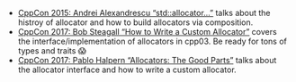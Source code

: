 

- [CppCon 2015: Andrei Alexandrescu “std::allocator...”][1] talks about 
the histroy of allocator and how to build allocators via composition.
- [CppCon 2017: Bob Steagall “How to Write a Custom Allocator”][2] covers 
the interface/implementation of allocators in cpp03. Be ready for tons of types
and traits 😱
- [CppCon 2017: Pablo Halpern “Allocators: The Good Parts”][3] talks about 
the allocator interface and how to write a custom allocator.

[1]: https://www.youtube.com/watch?v=LIb3L4vKZ7U
[2]: https://www.youtube.com/watch?v=kSWfushlvB8
[3]: https://www.youtube.com/watch?v=v3dz-AKOVL8

